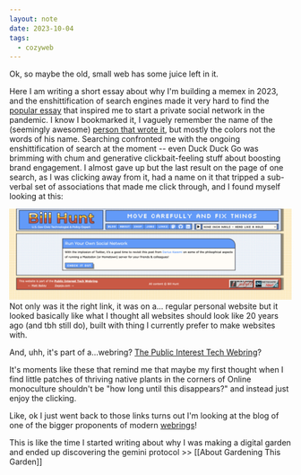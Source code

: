 ```yaml
---
layout: note
date: 2023-10-04
tags:
  - cozyweb
---
```



Ok, so maybe the old, small web has some juice left in it.

Here I am writing a short essay about why I'm building a memex in 2023, and the enshittification of search engines made it very hard to find the [popular essay](https://runyourown.social/) that inspired me to start a private social network in the pandemic. I know I bookmarked it, I vaguely remember the name of the (seemingly awesome) [person that wrote it](https://friend.camp/@darius), but mostly the colors not the words of his name. Searching confronted me with the ongoing enshittification of search at the moment -- even Duck Duck Go was brimming with chum and generative clickbait-feeling stuff about boosting brand engagement. I almost gave up but the last result on the page of one search, as I was clicking away from it, had a name on it that tripped a sub-verbal set of associations that made me click through, and I found myself looking at this:

![Screenshot of Bill Hunt's blog](/assets/notes/bill-hunt-blog.png)
Not only was it the right link, it was on a... regular personal website but it looked basically like what I thought all websites should look like 20 years ago (and tbh still do), built with thing I currently prefer to make websites with.

And, uhh, it's part of a...webring? [The Public Interest Tech Webring](https://pitwebring.billhunt.dev/)?

It's moments like these that remind me that maybe my first thought when I find little patches of thriving native plants in the corners of Online monoculture shouldn't be "how long until this disappears?" and instead just enjoy the clicking.

Like, ok I just went back to those links turns out I'm looking at the blog of one of the bigger proponents of modern [webrings](https://billhunt.dev/blog/2022/12/30/bringing-webrings-back/)!

This is like the time I started writing about why I was making a digital garden and ended up discovering the gemini protocol >> [[About Gardening This Garden]]

